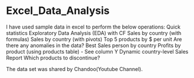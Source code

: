 # Excel_Data_Analysis
I have used sample data in excel to perform the below operations:
Quick statistics
Exploratory Data Analysis (EDA) with CF
Sales by country (with formulas)
Sales by country (with pivots)
Top 5 products by $ per unit
Are there any anomalies in the data?
Best Sales person by country
Profits by product (using products table) - See column Y
Dynamic country-level Sales Report
Which products to discontinue?

The data set was shared by Chandoo(Youtube Channel).
